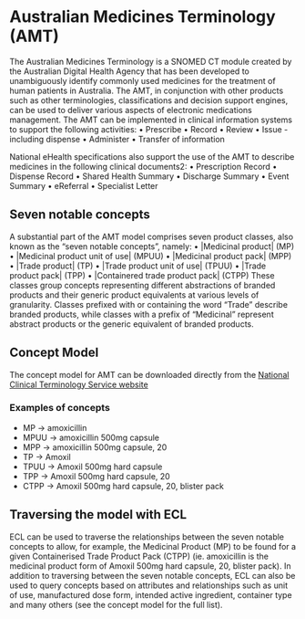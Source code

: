 # Australian Medicines Terminology (AMT)
The Australian Medicines Terminology is a SNOMED CT module created by the Australian Digital Health Agency that has been developed to unambiguously identify commonly used medicines for the treatment of human patients in Australia. The AMT, in conjunction with other products such as other terminologies, classifications and decision support engines, can be used to deliver various aspects of electronic medications management. The AMT can be implemented in clinical information systems to support the following activities:
• Prescribe
• Record
• Review
• Issue - including dispense
• Administer
• Transfer of information

National eHealth specifications also support the use of the AMT to describe medicines in the following clinical documents2:
• Prescription Record
• Dispense Record
• Shared Health Summary
• Discharge Summary
• Event Summary
• eReferral
• Specialist Letter

## Seven notable concepts
A substantial part of the AMT model comprises seven product classes, also known as the “seven notable concepts”, namely:
• |Medicinal product| (MP)
• |Medicinal product unit of use| (MPUU)
• |Medicinal product pack| (MPP)
• |Trade product| (TP)
• |Trade product unit of use| (TPUU)
• |Trade product pack| (TPP)
• |Containered trade product pack| (CTPP)
These classes group concepts representing different abstractions of branded products and their generic product equivalents at various levels of granularity.
Classes prefixed with or containing the word “Trade” describe branded products, while classes with a prefix of “Medicinal” represent abstract products or the generic equivalent of branded products.

## Concept Model
The concept model for AMT can be downloaded directly from the [National Clinical Terminology Service website](https://www.healthterminologies.gov.au/docs/DH_2542_2017_AMT_Concept_Model_and_Business_Use_Cases_v2.1.pdf)

### Examples of concepts
 - MP -> amoxicillin
 - MPUU -> amoxicillin 500mg capsule
 - MPP -> amoxicillin 500mg capsule, 20
 - TP -> Amoxil
 - TPUU -> Amoxil 500mg hard capsule
 - TPP -> Amoxil 500mg hard capsule, 20
 - CTPP -> Amoxil 500mg hard capsule, 20, blister pack

 ## Traversing the model with ECL
 ECL can be used to traverse the relationships between the seven notable concepts to allow, for example, the Medicinal Product (MP) to be found for a given Containerised Trade Product Pack (CTPP) (ie. amoxicillin is the medicinal product form of Amoxil 500mg hard capsule, 20, blister pack).  In addition to traversing between the seven notable concepts, ECL can also be used to query concepts based on attributes and relationships such as unit of use, manufactured dose form, intended active ingredient, container type and many others (see the concept model for the full list).